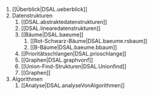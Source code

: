 
1. [[Überblick|DSAL.ueberblick]]
2. Datenstrukturen
   1. [[DSAL.abstraktedatenstrukturen]]
   2. [[DSAL.linearedatenstrukturen]]
   3. [[Bäume|DSAL.baeume]]
      1. [[Rot-Schwarz-Bäume|DSAL.baeume.rsbaum]]
      2. [[B-Bäume|DSAL.baeume.bbaum]]
   4. [[Prioritätsschlangen|DSAL.prioschlange]]
   5. [[Graphen|DSAL.graphvonf]]
   6. [[Union-Find-Strukturen|DSAL.Unionfind]]
   7. [[Graphen]]
3. Algorithmen
   1. [[Analyse|DSAL.analyseVonAlgorithmen]]
